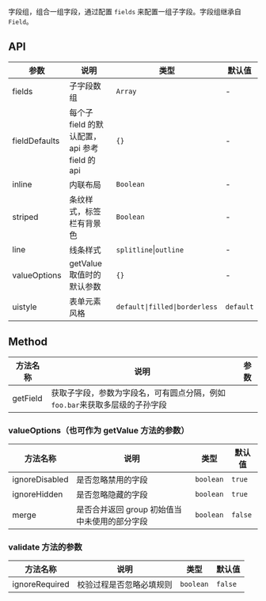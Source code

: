 字段组，组合一组字段，通过配置 `fields` 来配置一组子字段。字段组继承自 `Field`。

## API

| 参数          | 说明                                           | 类型                   | 默认值 |
| ------------- | ---------------------------------------------- | ---------------------- | ------ |
| fields        | 子字段数组                                     | `Array`                | -      |
| fieldDefaults | 每个子 field 的默认配置，api 参考 field 的 api | `{}`                   | -      |
| inline        | 内联布局                                       | `Boolean`              | -      |
| striped       | 条纹样式，标签栏有背景色                       | `Boolean`              | -      |
| line          | 线条样式                                       | `splitline`\|`outline` | -      |
| valueOptions  | getValue 取值时的默认参数                      | `{}`                   | -      |
| uistyle | 表单元素风格 | `default\|filled\|borderless` | `default` |


## Method

| 方法名称 | 说明                                                                        | 参数 |
| -------- | --------------------------------------------------------------------------- | ---- |
| getField | 获取子字段，参数为字段名，可有圆点分隔，例如`foo.bar`来获取多层级的子孙字段 |      |


### valueOptions（也可作为 getValue 方法的参数）

| 方法名称       | 说明                                          | 类型      | 默认值  |
| -------------- | --------------------------------------------- | --------- | ------- |
| ignoreDisabled | 是否忽略禁用的字段                            | `boolean` | `true`  |
| ignoreHidden   | 是否忽略隐藏的字段                            | `boolean` | `true`  |
| merge          | 是否合并返回 group 初始值当中未使用的部分字段 | `boolean` | `false` |

### validate 方法的参数

| 方法名称       | 说明                     | 类型      | 默认值  |
| -------------- | ------------------------ | --------- | ------- |
| ignoreRequired | 校验过程是否忽略必填规则 | `boolean` | `false` |
